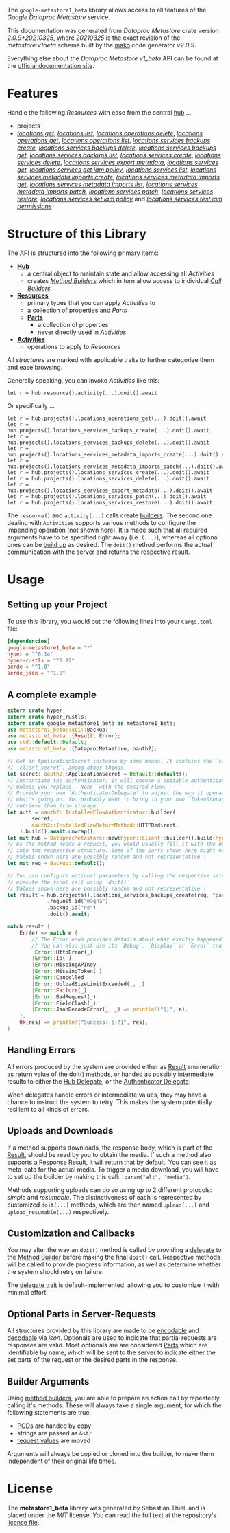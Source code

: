 <!---
DO NOT EDIT !
This file was generated automatically from 'src/mako/api/README.md.mako'
DO NOT EDIT !
-->
The `google-metastore1_beta` library allows access to all features of the *Google Dataproc Metastore* service.

This documentation was generated from *Dataproc Metastore* crate version *2.0.9+20210325*, where *20210325* is the exact revision of the *metastore:v1beta* schema built by the [mako](http://www.makotemplates.org/) code generator *v2.0.9*.

Everything else about the *Dataproc Metastore* *v1_beta* API can be found at the
[official documentation site](https://cloud.google.com/dataproc-metastore/docs).
# Features

Handle the following *Resources* with ease from the central [hub](https://docs.rs/google-metastore1_beta/2.0.9+20210325/google_metastore1_beta/DataprocMetastore) ... 

* projects
 * [*locations get*](https://docs.rs/google-metastore1_beta/2.0.9+20210325/google_metastore1_beta/api::ProjectLocationGetCall), [*locations list*](https://docs.rs/google-metastore1_beta/2.0.9+20210325/google_metastore1_beta/api::ProjectLocationListCall), [*locations operations delete*](https://docs.rs/google-metastore1_beta/2.0.9+20210325/google_metastore1_beta/api::ProjectLocationOperationDeleteCall), [*locations operations get*](https://docs.rs/google-metastore1_beta/2.0.9+20210325/google_metastore1_beta/api::ProjectLocationOperationGetCall), [*locations operations list*](https://docs.rs/google-metastore1_beta/2.0.9+20210325/google_metastore1_beta/api::ProjectLocationOperationListCall), [*locations services backups create*](https://docs.rs/google-metastore1_beta/2.0.9+20210325/google_metastore1_beta/api::ProjectLocationServiceBackupCreateCall), [*locations services backups delete*](https://docs.rs/google-metastore1_beta/2.0.9+20210325/google_metastore1_beta/api::ProjectLocationServiceBackupDeleteCall), [*locations services backups get*](https://docs.rs/google-metastore1_beta/2.0.9+20210325/google_metastore1_beta/api::ProjectLocationServiceBackupGetCall), [*locations services backups list*](https://docs.rs/google-metastore1_beta/2.0.9+20210325/google_metastore1_beta/api::ProjectLocationServiceBackupListCall), [*locations services create*](https://docs.rs/google-metastore1_beta/2.0.9+20210325/google_metastore1_beta/api::ProjectLocationServiceCreateCall), [*locations services delete*](https://docs.rs/google-metastore1_beta/2.0.9+20210325/google_metastore1_beta/api::ProjectLocationServiceDeleteCall), [*locations services export metadata*](https://docs.rs/google-metastore1_beta/2.0.9+20210325/google_metastore1_beta/api::ProjectLocationServiceExportMetadataCall), [*locations services get*](https://docs.rs/google-metastore1_beta/2.0.9+20210325/google_metastore1_beta/api::ProjectLocationServiceGetCall), [*locations services get iam policy*](https://docs.rs/google-metastore1_beta/2.0.9+20210325/google_metastore1_beta/api::ProjectLocationServiceGetIamPolicyCall), [*locations services list*](https://docs.rs/google-metastore1_beta/2.0.9+20210325/google_metastore1_beta/api::ProjectLocationServiceListCall), [*locations services metadata imports create*](https://docs.rs/google-metastore1_beta/2.0.9+20210325/google_metastore1_beta/api::ProjectLocationServiceMetadataImportCreateCall), [*locations services metadata imports get*](https://docs.rs/google-metastore1_beta/2.0.9+20210325/google_metastore1_beta/api::ProjectLocationServiceMetadataImportGetCall), [*locations services metadata imports list*](https://docs.rs/google-metastore1_beta/2.0.9+20210325/google_metastore1_beta/api::ProjectLocationServiceMetadataImportListCall), [*locations services metadata imports patch*](https://docs.rs/google-metastore1_beta/2.0.9+20210325/google_metastore1_beta/api::ProjectLocationServiceMetadataImportPatchCall), [*locations services patch*](https://docs.rs/google-metastore1_beta/2.0.9+20210325/google_metastore1_beta/api::ProjectLocationServicePatchCall), [*locations services restore*](https://docs.rs/google-metastore1_beta/2.0.9+20210325/google_metastore1_beta/api::ProjectLocationServiceRestoreCall), [*locations services set iam policy*](https://docs.rs/google-metastore1_beta/2.0.9+20210325/google_metastore1_beta/api::ProjectLocationServiceSetIamPolicyCall) and [*locations services test iam permissions*](https://docs.rs/google-metastore1_beta/2.0.9+20210325/google_metastore1_beta/api::ProjectLocationServiceTestIamPermissionCall)




# Structure of this Library

The API is structured into the following primary items:

* **[Hub](https://docs.rs/google-metastore1_beta/2.0.9+20210325/google_metastore1_beta/DataprocMetastore)**
    * a central object to maintain state and allow accessing all *Activities*
    * creates [*Method Builders*](https://docs.rs/google-metastore1_beta/2.0.9+20210325/google_metastore1_beta/client::MethodsBuilder) which in turn
      allow access to individual [*Call Builders*](https://docs.rs/google-metastore1_beta/2.0.9+20210325/google_metastore1_beta/client::CallBuilder)
* **[Resources](https://docs.rs/google-metastore1_beta/2.0.9+20210325/google_metastore1_beta/client::Resource)**
    * primary types that you can apply *Activities* to
    * a collection of properties and *Parts*
    * **[Parts](https://docs.rs/google-metastore1_beta/2.0.9+20210325/google_metastore1_beta/client::Part)**
        * a collection of properties
        * never directly used in *Activities*
* **[Activities](https://docs.rs/google-metastore1_beta/2.0.9+20210325/google_metastore1_beta/client::CallBuilder)**
    * operations to apply to *Resources*

All *structures* are marked with applicable traits to further categorize them and ease browsing.

Generally speaking, you can invoke *Activities* like this:

```Rust,ignore
let r = hub.resource().activity(...).doit().await
```

Or specifically ...

```ignore
let r = hub.projects().locations_operations_get(...).doit().await
let r = hub.projects().locations_services_backups_create(...).doit().await
let r = hub.projects().locations_services_backups_delete(...).doit().await
let r = hub.projects().locations_services_metadata_imports_create(...).doit().await
let r = hub.projects().locations_services_metadata_imports_patch(...).doit().await
let r = hub.projects().locations_services_create(...).doit().await
let r = hub.projects().locations_services_delete(...).doit().await
let r = hub.projects().locations_services_export_metadata(...).doit().await
let r = hub.projects().locations_services_patch(...).doit().await
let r = hub.projects().locations_services_restore(...).doit().await
```

The `resource()` and `activity(...)` calls create [builders][builder-pattern]. The second one dealing with `Activities` 
supports various methods to configure the impending operation (not shown here). It is made such that all required arguments have to be 
specified right away (i.e. `(...)`), whereas all optional ones can be [build up][builder-pattern] as desired.
The `doit()` method performs the actual communication with the server and returns the respective result.

# Usage

## Setting up your Project

To use this library, you would put the following lines into your `Cargo.toml` file:

```toml
[dependencies]
google-metastore1_beta = "*"
hyper = "^0.14"
hyper-rustls = "^0.22"
serde = "^1.0"
serde_json = "^1.0"
```

## A complete example

```Rust
extern crate hyper;
extern crate hyper_rustls;
extern crate google_metastore1_beta as metastore1_beta;
use metastore1_beta::api::Backup;
use metastore1_beta::{Result, Error};
use std::default::Default;
use metastore1_beta::{DataprocMetastore, oauth2};

// Get an ApplicationSecret instance by some means. It contains the `client_id` and 
// `client_secret`, among other things.
let secret: oauth2::ApplicationSecret = Default::default();
// Instantiate the authenticator. It will choose a suitable authentication flow for you, 
// unless you replace  `None` with the desired Flow.
// Provide your own `AuthenticatorDelegate` to adjust the way it operates and get feedback about 
// what's going on. You probably want to bring in your own `TokenStorage` to persist tokens and
// retrieve them from storage.
let auth = oauth2::InstalledFlowAuthenticator::builder(
        secret,
        oauth2::InstalledFlowReturnMethod::HTTPRedirect,
    ).build().await.unwrap();
let mut hub = DataprocMetastore::new(hyper::Client::builder().build(hyper_rustls::HttpsConnector::with_native_roots()), auth);
// As the method needs a request, you would usually fill it with the desired information
// into the respective structure. Some of the parts shown here might not be applicable !
// Values shown here are possibly random and not representative !
let mut req = Backup::default();

// You can configure optional parameters by calling the respective setters at will, and
// execute the final call using `doit()`.
// Values shown here are possibly random and not representative !
let result = hub.projects().locations_services_backups_create(req, "parent")
             .request_id("magna")
             .backup_id("no")
             .doit().await;

match result {
    Err(e) => match e {
        // The Error enum provides details about what exactly happened.
        // You can also just use its `Debug`, `Display` or `Error` traits
         Error::HttpError(_)
        |Error::Io(_)
        |Error::MissingAPIKey
        |Error::MissingToken(_)
        |Error::Cancelled
        |Error::UploadSizeLimitExceeded(_, _)
        |Error::Failure(_)
        |Error::BadRequest(_)
        |Error::FieldClash(_)
        |Error::JsonDecodeError(_, _) => println!("{}", e),
    },
    Ok(res) => println!("Success: {:?}", res),
}

```
## Handling Errors

All errors produced by the system are provided either as [Result](https://docs.rs/google-metastore1_beta/2.0.9+20210325/google_metastore1_beta/client::Result) enumeration as return value of
the doit() methods, or handed as possibly intermediate results to either the 
[Hub Delegate](https://docs.rs/google-metastore1_beta/2.0.9+20210325/google_metastore1_beta/client::Delegate), or the [Authenticator Delegate](https://docs.rs/yup-oauth2/*/yup_oauth2/trait.AuthenticatorDelegate.html).

When delegates handle errors or intermediate values, they may have a chance to instruct the system to retry. This 
makes the system potentially resilient to all kinds of errors.

## Uploads and Downloads
If a method supports downloads, the response body, which is part of the [Result](https://docs.rs/google-metastore1_beta/2.0.9+20210325/google_metastore1_beta/client::Result), should be
read by you to obtain the media.
If such a method also supports a [Response Result](https://docs.rs/google-metastore1_beta/2.0.9+20210325/google_metastore1_beta/client::ResponseResult), it will return that by default.
You can see it as meta-data for the actual media. To trigger a media download, you will have to set up the builder by making
this call: `.param("alt", "media")`.

Methods supporting uploads can do so using up to 2 different protocols: 
*simple* and *resumable*. The distinctiveness of each is represented by customized 
`doit(...)` methods, which are then named `upload(...)` and `upload_resumable(...)` respectively.

## Customization and Callbacks

You may alter the way an `doit()` method is called by providing a [delegate](https://docs.rs/google-metastore1_beta/2.0.9+20210325/google_metastore1_beta/client::Delegate) to the 
[Method Builder](https://docs.rs/google-metastore1_beta/2.0.9+20210325/google_metastore1_beta/client::CallBuilder) before making the final `doit()` call. 
Respective methods will be called to provide progress information, as well as determine whether the system should 
retry on failure.

The [delegate trait](https://docs.rs/google-metastore1_beta/2.0.9+20210325/google_metastore1_beta/client::Delegate) is default-implemented, allowing you to customize it with minimal effort.

## Optional Parts in Server-Requests

All structures provided by this library are made to be [encodable](https://docs.rs/google-metastore1_beta/2.0.9+20210325/google_metastore1_beta/client::RequestValue) and 
[decodable](https://docs.rs/google-metastore1_beta/2.0.9+20210325/google_metastore1_beta/client::ResponseResult) via *json*. Optionals are used to indicate that partial requests are responses 
are valid.
Most optionals are are considered [Parts](https://docs.rs/google-metastore1_beta/2.0.9+20210325/google_metastore1_beta/client::Part) which are identifiable by name, which will be sent to 
the server to indicate either the set parts of the request or the desired parts in the response.

## Builder Arguments

Using [method builders](https://docs.rs/google-metastore1_beta/2.0.9+20210325/google_metastore1_beta/client::CallBuilder), you are able to prepare an action call by repeatedly calling it's methods.
These will always take a single argument, for which the following statements are true.

* [PODs][wiki-pod] are handed by copy
* strings are passed as `&str`
* [request values](https://docs.rs/google-metastore1_beta/2.0.9+20210325/google_metastore1_beta/client::RequestValue) are moved

Arguments will always be copied or cloned into the builder, to make them independent of their original life times.

[wiki-pod]: http://en.wikipedia.org/wiki/Plain_old_data_structure
[builder-pattern]: http://en.wikipedia.org/wiki/Builder_pattern
[google-go-api]: https://github.com/google/google-api-go-client

# License
The **metastore1_beta** library was generated by Sebastian Thiel, and is placed 
under the *MIT* license.
You can read the full text at the repository's [license file][repo-license].

[repo-license]: https://github.com/Byron/google-apis-rsblob/main/LICENSE.md
